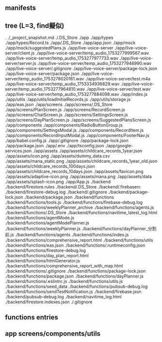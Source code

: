 ## manifests

## tree (L=3, find擬似)
.
./_project_snapshot.md
./.DS_Store
./app
./app/types
./app/types/Record.ts
./app/.DS_Store
./app/app.json
./app/mock
./app/mock/suggestedPlans.js
./app/live-voice-server
./app/live-voice-server/client.js
./app/live-voice-server/temp_audio_1753277999567.wav
./app/live-voice-server/temp_audio_1753277977733.wav
./app/live-voice-server/server.js
./app/live-voice-server/temp_audio_1753277946990.wav
./app/live-voice-server/.gitignore
./app/live-voice-server/package-lock.json
./app/live-voice-server/package.json
./app/live-voice-server/temp_audio_1753278020161.wav
./app/live-voice-server/test.m4a
./app/live-voice-server/temp_audio_1753334936829.wav
./app/live-voice-server/temp_audio_1753277964810.wav
./app/live-voice-server/test.wav
./app/live-voice-server/temp_audio_1753277884098.wav
./app/index.js
./app/utils
./app/utils/loadInitialRecords.js
./app/utils/storage.js
./app/eas.json
./app/screens
./app/screens/.DS_Store
./app/screens/PlanScreen.js
./app/screens/RecordScreen.js
./app/screens/ChatScreen.js
./app/screens/SettingsScreen.js
./app/screens/DayPlanScreen.js
./app/screens/SuggestedPlansScreen.js
./app/components
./app/components/RadioButtonGroup.js
./app/components/SettingsModal.js
./app/components/RecordItem.js
./app/components/RecordInputModal.js
./app/components/FooterNav.js
./app/babel.config.js
./app/.gitignore
./app/package-lock.json
./app/package.json
./app/.env
./app/tsconfig.json
./app/google-services.json
./app/assets
./app/assets/childcare_records_1year.json
./app/assets/icon.png
./app/assets/dummy_data.csv
./app/assets/mana_static.png
./app/assets/childcare_records_1year_old.json
./app/assets/childcare_records_100days.json
./app/assets/childcare_records_10days.json
./app/assets/favicon.png
./app/assets/adaptive-icon.png
./app/assets/mana.png
./app/assets/data
./app/assets/splash-icon.png
./app/App.js
./backend
./backend/firestore.rules
./backend/.DS_Store
./backend/.firebaserc
./backend/firestore-debug.log
./backend/.gitignore
./backend/package-lock.json
./backend/package.json
./backend/functions
./backend/functions/tools.js
./backend/functions/firebase-debug.log
./backend/functions/weeklyPlanner_archive
./backend/functions/agents.js
./backend/functions/.DS_Store
./backend/functions/navitime_latest_log.html
./backend/functions/agentMode.js
./backend/functions/agentModePlanner.js
./backend/functions/weeklyPlanner.js
./backend/functions/dayPlanner_分割前.js
./backend/functions/agents
./backend/functions/index.js
./backend/functions/comprehensive_report.html
./backend/functions/utils
./backend/functions/eas.json
./backend/functions/.runtimeconfig.json
./backend/functions/firestore-debug.log
./backend/functions/day_plan_report.html
./backend/functions/htmlGenerator.js
./backend/functions/comprehensive_report_with_map.html
./backend/functions/.gitignore
./backend/functions/package-lock.json
./backend/functions/package.json
./backend/functions/dayPlanner.js
./backend/functions/.eslintrc.js
./backend/functions/utils.js
./backend/functions/seed_data
./backend/functions/pubsub-debug.log
./backend/functions/sendTestNotification.js
./backend/firebase.json
./backend/pubsub-debug.log
./backend/navitime_log.html
./backend/firestore.indexes.json
./.gitignore

## functions entries

## app screens/components/utils
